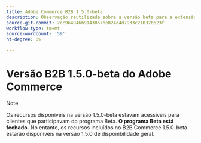 ```yaml
---
title: Adobe Commerce B2B 1.5.0-beta
description: Observação reutilizada sobre a versão beta para a extensão B2B
source-git-commit: 2cc964946b9143857be024d4d7933c210326623f
workflow-type: tm+mt
source-wordcount: '59'
ht-degree: 0%

---
```


# Versão B2B 1.5.0-beta do Adobe Commerce

>[!NOTE]
>
> Os recursos disponíveis na versão 1.5.0-beta estavam acessíveis para clientes que participavam do programa Beta. **O programa Beta está fechado.** No entanto, os recursos incluídos no B2B Commerce 1.5.0-beta estarão disponíveis na versão 1.5.0 de disponibilidade geral.
